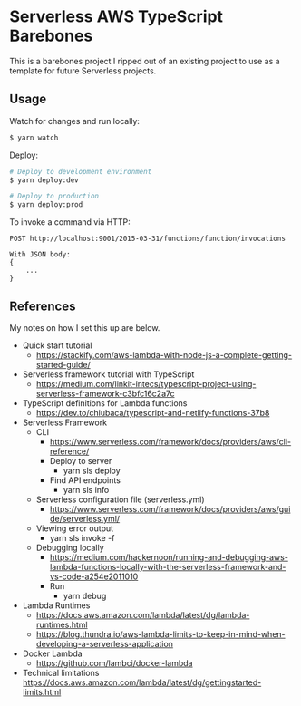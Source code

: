 # Serverless AWS TypeScript Barebones

This is a barebones project I ripped out of an existing project to use as a template for future Serverless
projects.

## Usage

Watch for changes and run locally:
```bash
$ yarn watch
```

Deploy:
```bash
# Deploy to development environment
$ yarn deploy:dev

# Deploy to production
$ yarn deploy:prod
```

To invoke a command via HTTP:
```
POST http://localhost:9001/2015-03-31/functions/function/invocations

With JSON body:
{
    ...
}
```

## References
My notes on how I set this up are below.

* Quick start tutorial
    * https://stackify.com/aws-lambda-with-node-js-a-complete-getting-started-guide/
* Serverless framework tutorial with TypeScript
    * https://medium.com/linkit-intecs/typescript-project-using-serverless-framework-c3bfc16c2a7c
* TypeScript definitions for Lambda functions
    * https://dev.to/chiubaca/typescript-and-netlify-functions-37b8
* Serverless Framework
    * CLI
        * https://www.serverless.com/framework/docs/providers/aws/cli-reference/
        * Deploy to server
            * yarn sls deploy
        * Find API endpoints
            * yarn sls info
    * Serverless configuration file (serverless.yml)
        * https://www.serverless.com/framework/docs/providers/aws/guide/serverless.yml/
    * Viewing error output
        * yarn sls invoke -f <function>
    * Debugging locally
        * https://medium.com/hackernoon/running-and-debugging-aws-lambda-functions-locally-with-the-serverless-framework-and-vs-code-a254e2011010
        * Run
            * yarn debug <function>
* Lambda Runtimes
    * https://docs.aws.amazon.com/lambda/latest/dg/lambda-runtimes.html
    * https://blog.thundra.io/aws-lambda-limits-to-keep-in-mind-when-developing-a-serverless-application
* Docker Lambda
    * https://github.com/lambci/docker-lambda
* Technical limitations
https://docs.aws.amazon.com/lambda/latest/dg/gettingstarted-limits.html